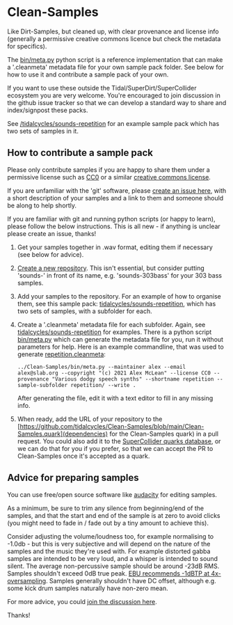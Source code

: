 # Clean-Samples

Like Dirt-Samples, but cleaned up, with clear provenance and license
info (generally a permissive creative commons licence but check the
metadata for specifics).

The [bin/meta.py](bin/meta.py) python script is a reference
implementation that can make a '.cleanmeta' metadata file for your own
sample pack folder. See below for how to use it and contribute a
sample pack of your own.

If you want to use these outside the Tidal/SuperDirt/SuperCollider
ecosystem you are very welcome. You're encouraged to join discussion
in the github issue tracker so that we can develop a standard way to
share and index/signpost these packs.

See
[/tidalcycles/sounds-repetition](https://github.com/tidalcycles/sounds-repetition)
for an example sample pack which has two sets of samples in it.

## How to contribute a sample pack

Please only contribute samples if you are happy to share them under a
permissive license such as
[CC0](https://creativecommons.org/share-your-work/public-domain/cc0/) or
a similar [creative commons license](https://creativecommons.org/choose/).

If you are unfamiliar with the 'git' software, please [create an issue
here](https://github.com/tidalcycles/Clean-Samples/issues), with a
short description of your samples and a link to them and someone
should be along to help shortly.

If you are familiar with git and running python scripts (or happy to
learn), please follow the below instructions. This is all new - if
anything is unclear please create an issue, thanks!

1. Get your samples together in .wav format, editing them if necessary (see below for advice).
2. [Create a new repository](https://github.com/new). This isn't
   essential, but consider putting 'sounds-' in front of its name,
   e.g. 'sounds-303bass' for your 303 bass samples.
3. Add your samples to the repository. For an example of how to
   organise them, see this sample pack:
   [tidalcycles/sounds-repetition](https://github.com/tidalcycles/sounds-repetition),
   which has two sets of samples, with a subfolder for each.
4. Create a '.cleanmeta' metadata file for each subfolder. Again, see
   [tidalcycles/sounds-repetition](https://github.com/tidalcycles/sounds-repetition)
   for examples. There is a python script [bin/meta.py](bin/meta.py)
   which can generate the metadata file for you, run it without
   parameters for help. Here is an example commandline, that was used to generate [repetition.cleanmeta](https://github.com/tidalcycles/sounds-repetition/blob/main/repetition.cleanmeta):

   ```
   ../Clean-Samples/bin/meta.py --maintainer alex --email alex@slab.org --copyright "(c) 2021 Alex McLean" --license CC0 --provenance "Various dodgy speech synths" --shortname repetition --sample-subfolder repetition/ --write .
   ```
   After generating the file, edit it with a text editor to fill in any missing info.
5. When ready, add the URL of your repository to the [https://github.com/tidalcycles/Clean-Samples/blob/main/Clean-Samples.quark](dependencies) for the Clean-Samples quark) in a pull request. You could also add it to the [SuperCollider quarks database](https://github.com/supercollider-quarks/quarks/blob/master/directory.txt), or we can do that for you if you prefer, so that we can accept the PR to Clean-Samples once it's accepted as a quark.

## Advice for preparing samples

You can use free/open source software like
[audacity](https://www.audacityteam.org/download/) for editing samples.

As a minimum, be sure to trim any silence from beginning/end of the
samples, and that the start and end of the sample is at zero to avoid
clicks (you might need to fade in / fade out by a tiny amount to
achieve this).

Consider adjusting the volume/loudness too, for example normalising to
-1.0db - but this is very subjective and will depend on the nature of
the samples and the music they're used with. For example distorted
gabba samples are intended to be very loud, and a whisper is intended
to sound silent. The average non-percussive sample should be around
-23dB RMS. Samples shouldn't exceed 0dB true peak. [EBU recommends
-1dBTP at
4x-oversampling](https://tech.ebu.ch/docs/tech/tech3343-v2.pdf).
Samples generally shouldn't have DC offset, although e.g. some kick drum samples
naturally have non-zero mean.

For more advice, you could [join the discussion here](https://github.com/tidalcycles/Clean-Samples/issues/8).

Thanks!
